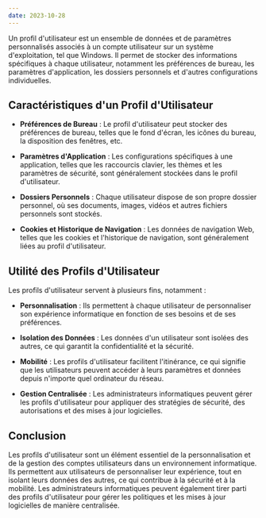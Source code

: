 ```yaml
---
date: 2023-10-28
---
```


Un profil d'utilisateur est un ensemble de données et de paramètres personnalisés associés à un compte utilisateur sur un système d'exploitation, tel que Windows. Il permet de stocker des informations spécifiques à chaque utilisateur, notamment les préférences de bureau, les paramètres d'application, les dossiers personnels et d'autres configurations individuelles.

## Caractéristiques d'un Profil d'Utilisateur

- **Préférences de Bureau** : Le profil d'utilisateur peut stocker des préférences de bureau, telles que le fond d'écran, les icônes du bureau, la disposition des fenêtres, etc.

- **Paramètres d'Application** : Les configurations spécifiques à une application, telles que les raccourcis clavier, les thèmes et les paramètres de sécurité, sont généralement stockées dans le profil d'utilisateur.

- **Dossiers Personnels** : Chaque utilisateur dispose de son propre dossier personnel, où ses documents, images, vidéos et autres fichiers personnels sont stockés.

- **Cookies et Historique de Navigation** : Les données de navigation Web, telles que les cookies et l'historique de navigation, sont généralement liées au profil d'utilisateur.

## Utilité des Profils d'Utilisateur

Les profils d'utilisateur servent à plusieurs fins, notamment :

- **Personnalisation** : Ils permettent à chaque utilisateur de personnaliser son expérience informatique en fonction de ses besoins et de ses préférences.

- **Isolation des Données** : Les données d'un utilisateur sont isolées des autres, ce qui garantit la confidentialité et la sécurité.

- **Mobilité** : Les profils d'utilisateur facilitent l'itinérance, ce qui signifie que les utilisateurs peuvent accéder à leurs paramètres et données depuis n'importe quel ordinateur du réseau.

- **Gestion Centralisée** : Les administrateurs informatiques peuvent gérer les profils d'utilisateur pour appliquer des stratégies de sécurité, des autorisations et des mises à jour logicielles.

## Conclusion

Les profils d'utilisateur sont un élément essentiel de la personnalisation et de la gestion des comptes utilisateurs dans un environnement informatique. Ils permettent aux utilisateurs de personnaliser leur expérience, tout en isolant leurs données des autres, ce qui contribue à la sécurité et à la mobilité. Les administrateurs informatiques peuvent également tirer parti des profils d'utilisateur pour gérer les politiques et les mises à jour logicielles de manière centralisée.
